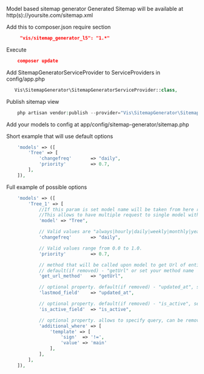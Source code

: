 Model based sitemap generator
Generated Sitemap will be available at http(s)://yoursite.com/sitemap.xml

Add this to composer.json require section
```json
     "vis/sitemap_generator_l5": "1.*"
```

Execute
```json
    composer update
```

Add SitemapGeneratorServiceProvider to ServiceProviders in config/app.php
```php
   Vis\SitemapGenerator\SitemapGeneratorServiceProvider::class,
```

Publish sitemap view
```php
    php artisan vendor:publish --provider="Vis\SitemapGenerator\SitemapGeneratorServiceProvider" --force
```

Add your models to config at app/config/sitemap-generator/sitemap.php

Short example that will use default options
```php
    'models' => ([
        'Tree' => [
            'changefreq'       => "daily",
            'priority'         => 0.7,
        ],
    ]),
```

Full example of possible options
```php
    'models' => ([
        'Tree_1' => [
            //If this param is set model name will be taken from here rather then from array key
            //This allows to have multiple request to single model without overriding results
            'model' => "Tree",

            // Valid values are "always|hourly|daily|weekly|monthly|yearly|never"
            'changefreq'       => "daily",

            // Valid values range from 0.0 to 1.0.
            'priority'         => 0.7,

            // method that will be called upon model to get Url of entity
            // default(if removed) - "getUrl" or set your method name
            'get_url_method'   => "getUrl",

            // optional property. default(if removed) - "updated_at", set false to disable or set your field name
            'lastmod_field'    => "updated_at",

            // optional property. default(if removed) - "is_active", set false to disable or set your field name
            'is_active_field'  => "is_active",

            // optional property. allows to specify query, can be removed if not required
            'additional_where' => [
                'template' => [
                    'sign'  => '!=',
                    'value' => 'main'
                ],
            ],
        ],
    ]),
```